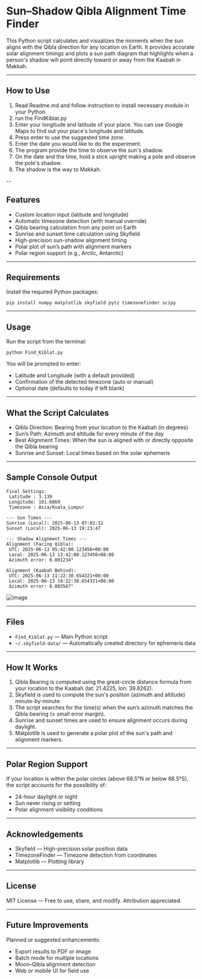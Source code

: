# Sun–Shadow Qibla Alignment Time Finder

This Python script calculates and visualizes the moments when the sun aligns with the Qibla direction for any location on Earth. It provides accurate solar alignment timings and plots a sun path diagram that highlights when a person's shadow will point directly toward or away from the Kaabah in Makkah.

---

## How to Use

1. Read Readme.md and follow instruction to install necessary module in your Python.
2. run the FindKiblat.py
3. Enter your longitude and latitude of your place.  You can use Google Maps to find out your place's longitude and latitude.
4. Press enter to use the suggested time zone.
5. Enter the date you would like to do the experiment.
6. The program provide the time to observe the sun's shadow.
7. On the date and the time, hold a stick upright making a pole and observe the pole's shadow.
8. The shadow is the way to Makkah.

--

## Features

* Custom location input (latitude and longitude)
* Automatic timezone detection (with manual override)
* Qibla bearing calculation from any point on Earth
* Sunrise and sunset time calculation using Skyfield
* High-precision sun-shadow alignment timing
* Polar plot of sun’s path with alignment markers
* Polar region support (e.g., Arctic, Antarctic)

---

## Requirements

Install the required Python packages:

```
pip install numpy matplotlib skyfield pytz timezonefinder scipy
```

---

## Usage

Run the script from the terminal:

```
python Find_Kiblat.py
```

You will be prompted to enter:

* Latitude and Longitude (with a default provided)
* Confirmation of the detected timezone (auto or manual)
* Optional date (defaults to today if left blank)

---

## What the Script Calculates

* Qibla Direction: Bearing from your location to the Kaabah (in degrees)
* Sun’s Path: Azimuth and altitude for every minute of the day
* Best Alignment Times: When the sun is aligned with or directly opposite the Qibla bearing
* Sunrise and Sunset: Local times based on the solar ephemeris

---

## Sample Console Output

```
Final Settings:
 Latitude : 3.139
 Longitude: 101.6869
 Timezone : Asia/Kuala_Lumpur

--- Sun Times ---
Sunrise (Local): 2025-06-13 07:02:12
Sunset (Local): 2025-06-13 19:23:47

--- Shadow Alignment Times ---
Alignment (Facing Qibla):
 UTC: 2025-06-13 05:42:00.123456+00:00
 Local: 2025-06-13 13:42:00.123456+08:00
 Azimuth error: 0.001234°

Alignment (Kaabah Behind):
 UTC: 2025-06-13 11:22:30.654321+00:00
 Local: 2025-06-13 19:22:30.654321+08:00
 Azimuth error: 0.003567°
```
![image](https://github.com/user-attachments/assets/e2899b26-b59c-4af5-b122-3510562ac9ff)

---

## Files

* `Find_Kiblat.py` — Main Python script
* `~/.skyfield-data/` — Automatically created directory for ephemeris data

---

## How It Works

1. Qibla Bearing is computed using the great-circle distance formula from your location to the Kaabah (lat: 21.4225, lon: 39.8262).
2. Skyfield is used to compute the sun's position (azimuth and altitude) minute-by-minute.
3. The script searches for the time(s) when the sun’s azimuth matches the Qibla bearing (± small error margin).
4. Sunrise and sunset times are used to ensure alignment occurs during daylight.
5. Matplotlib is used to generate a polar plot of the sun's path and alignment markers.

---

## Polar Region Support

If your location is within the polar circles (above 66.5°N or below 66.5°S), the script accounts for the possibility of:

* 24-hour daylight or night
* Sun never rising or setting
* Polar alignment visibility conditions

---

## Acknowledgements

* Skyfield — High-precision solar position data
* TimezoneFinder — Timezone detection from coordinates
* Matplotlib — Plotting library

---

## License

MIT License — Free to use, share, and modify. Attribution appreciated.

---

## Future Improvements

Planned or suggested enhancements:

* Export results to PDF or image
* Batch mode for multiple locations
* Moon–Qibla alignment detection
* Web or mobile UI for field use
